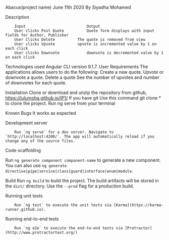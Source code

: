 Abacus(project name)
         June 11th 2020
        By Siyadha Mohamed
        
Description

        Input                           Output
        User clicks Post Quote	        Quote form displays with input fields for Author, Publisher
        User Clicks Delete	        The quote is removed from view
        User clicks Upvote	        upvote is incremented value by 1 on each click
        User clicks Downvote	        downvote is decremented value by 1 on each click

Technologies used
        Angular CLI version 9.1.7.
 User Requirements
        The applications allows users to do the following:
	 Create a new quote.
	 Upvote or downvote a quote.
	 Delete a quote
	 See the number of upvotes and number of downvotes for each quote.
        
 Installation
        Clone or download and unzip the repository from github, https://lulumoha.github.io/IP1/
        If you have git Use this command git clone * to clone the project.
        Run ng serve from your terminal

Known Bugs
        It works as expected

Development server

        Run `ng serve` for a dev server. Navigate to `http://localhost:4200/`. The app will automatically reload if you change any of the source files.

 Code scaffolding

Run `ng generate component component-name` to generate a new component. You can also use `ng generate directive|pipe|service|class|guard|interface|enum|module`.

Build
        Run `ng build` to build the project. The build artifacts will be stored in the `dist/` directory. Use the `--prod` flag for a          production build.

Running unit tests

        Run `ng test` to execute the unit tests via [Karma](https://karma-runner.github.io).

Running end-to-end tests

        Run `ng e2e` to execute the end-to-end tests via [Protractor](http://www.protractortest.org/)

